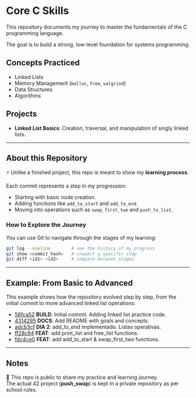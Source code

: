# Core C Skills

This repository documents my journey to master the fundamentals of the C programming language.
  
The goal is to build a strong, low-level foundation for systems programming.

## Concepts Practiced
- Linked Lists
- Memory Management (`malloc`, `free`, `valgrind`)
- Data Structures
- Algorithms

## Projects
- **Linked List Basics**: Creation, traversal, and manipulation of singly linked lists.

---

## About this Repository

⚡️ Unlike a finished project, this repo is meant to show my **learning process**.  

Each commit represents a step in my progression:

- Starting with basic node creation.
- Adding functions like `add_to_start` and `add_to_end`.
- Moving into operations such as `swap_first_two` and `push_to_list`.

### How to Explore the Journey
You can use Git to navigate through the stages of my learning:

```bash
git log --oneline        # see the history of my progress
git show <commit_hash>   # inspect a specific step
git diff <id1> <id2>     # compare between stages
```

---

## Example: From Basic to Advanced

This example shows how the repository evolved step by step, from the initial commit to more advanced linked list operations:

- [56fca52](https://github.com/fvilpaz/c_core_skills/commit/56fca52) **BUILD**: Initial commit. Adding linked list practice code.  
- [4314295](https://github.com/fvilpaz/c_core_skills/commit/4314295) **DOCS**: Add README with goals and concepts.  
- [adcb3cf](https://github.com/fvilpaz/c_core_skills/commit/adcb3cf) **DIA 2**: add_to_end implementado. Listas operativas.  
- [ff28c94](https://github.com/fvilpaz/c_core_skills/commit/ff28c94) **FEAT**: add print_list and free_list functions.  
- [fdc4ce0](https://github.com/fvilpaz/c_core_skills/commit/fdc4ce0) **FEAT**: add add_to_start & swap_first_two functions.  

---

## Notes

📝 This repo is public to share my practice and learning journey.  
The actual 42 project (**push_swap**) is kept in a private repository as per school rules.